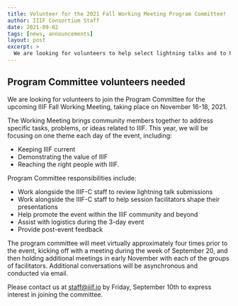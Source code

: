 ```yaml
---
title: Volunteer for the 2021 Fall Working Meeting Program Committee!
author: IIIF Consortium Staff
date: 2021-09-02
tags: [news, announcements]
layout: post
excerpt: >
  We are looking for volunteers to help select lightning talks and to help shape sessions. 
---
```


## Program Committee volunteers needed

We are looking for volunteers to join the Program Committee for the upcoming IIIF Fall Working Meeting, taking place on November 16-18, 2021.   

The Working Meeting brings community members together to address specific tasks, problems, or ideas related to IIIF. This year, we will be focusing on one theme each day of the event, including:   
* Keeping IIIF current
* Demonstrating the value of IIIF
* Reaching the right people with IIIF.   

Program Committee responsibilities include:   
* Work alongside the IIIF-C staff to review lightning talk submissions
* Work alongside the IIIF-C staff to help session facilitators shape their presentations
* Help promote the event within the IIIF community and beyond
* Assist with logistics during the 3-day event
* Provide post-event feedback   

The program committee will meet virtually approximately four times prior to the event, kicking off with a meeting during the week of September 20, and then holding additional meetings in early November with each of the groups of facilitators. Additional conversations will be asynchronous and conducted via email.   

Please contact us at <staff@iiif.io> by Friday, September 10th to express interest in joining the committee.